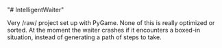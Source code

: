 "# IntelligentWaiter" 


Very /raw/ project set up with PyGame. None of this is really optimized or sorted.
At the moment the waiter crashes if it encounters a boxed-in situation, instead of generating a path of steps to take.
